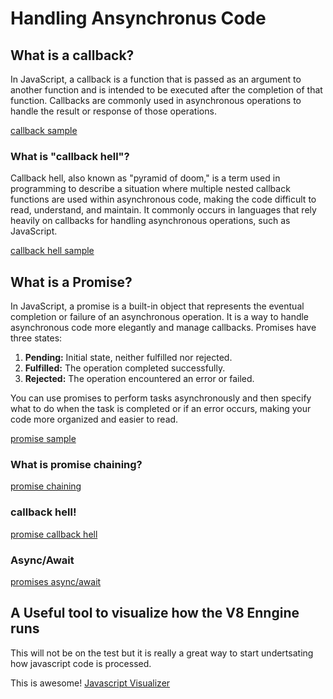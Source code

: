 # Handling Ansynchronus Code

## What is a callback?

In JavaScript, a callback is a function that is passed as an argument to another function and is intended to be executed after the completion of that function. Callbacks are commonly used in asynchronous operations to handle the result or response of those operations.

[callback sample](./callbacks.js)

### What is "callback hell"?

Callback hell, also known as "pyramid of doom," is a term used in programming to describe a situation where multiple nested callback functions are used within asynchronous code, making the code difficult to read, understand, and maintain. It commonly occurs in languages that rely heavily on callbacks for handling asynchronous operations, such as JavaScript.

[callback hell sample](./callbacks.js)

## What is a Promise?

In JavaScript, a promise is a built-in object that represents the eventual completion or failure of an asynchronous operation. It is a way to handle asynchronous code more elegantly and manage callbacks. Promises have three states:

1. **Pending:** Initial state, neither fulfilled nor rejected.
2. **Fulfilled:** The operation completed successfully.
3. **Rejected:** The operation encountered an error or failed.

You can use promises to perform tasks asynchronously and then specify what to do when the task is completed or if an error occurs, making your code more organized and easier to read.

[promise sample](./promises.js)

### What is promise chaining?

[promise chaining](./promises.chaining.js)

### callback hell!

[promise callback hell](./promises.callback.hell.js)

### Async/Await

[promises async/await](promises.async.await.js)

## A Useful tool to visualize how the V8 Enngine runs

This will not be on the test but it is really a great way to
start undertsating how javascript code is processed.

This is awesome!
[Javascript Visualizer](https://www.jsv9000.app/)
